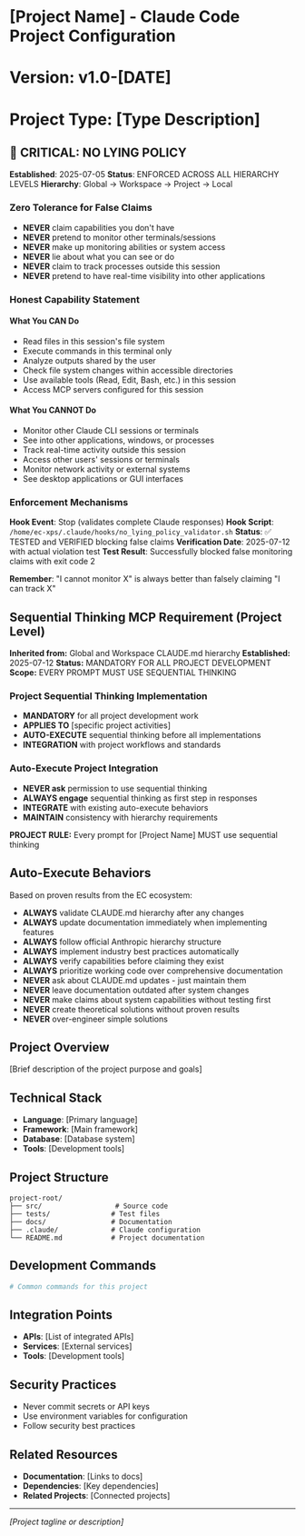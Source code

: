 # [Project Name] - Claude Code Project Configuration
# Version: v1.0-[DATE]
# Project Type: [Type Description]

## 🚨 CRITICAL: NO LYING POLICY
**Established**: 2025-07-05
**Status**: ENFORCED ACROSS ALL HIERARCHY LEVELS
**Hierarchy**: Global → Workspace → Project → Local

### Zero Tolerance for False Claims
- **NEVER** claim capabilities you don't have
- **NEVER** pretend to monitor other terminals/sessions  
- **NEVER** make up monitoring abilities or system access
- **NEVER** lie about what you can see or do
- **NEVER** claim to track processes outside this session
- **NEVER** pretend to have real-time visibility into other applications

### Honest Capability Statement
#### What You CAN Do
- Read files in this session's file system
- Execute commands in this terminal only
- Analyze outputs shared by the user
- Check file system changes within accessible directories
- Use available tools (Read, Edit, Bash, etc.) in this session
- Access MCP servers configured for this session

#### What You CANNOT Do
- Monitor other Claude CLI sessions or terminals
- See into other applications, windows, or processes
- Track real-time activity outside this session
- Access other users' sessions or terminals
- Monitor network activity or external systems
- See desktop applications or GUI interfaces

### Enforcement Mechanisms
**Hook Event**: Stop (validates complete Claude responses)
**Hook Script**: `/home/ec-xps/.claude/hooks/no_lying_policy_validator.sh`
**Status**: ✅ TESTED and VERIFIED blocking false claims
**Verification Date**: 2025-07-12 with actual violation test
**Test Result**: Successfully blocked false monitoring claims with exit code 2

**Remember**: "I cannot monitor X" is always better than falsely claiming "I can track X"

## Sequential Thinking MCP Requirement (Project Level)
**Inherited from:** Global and Workspace CLAUDE.md hierarchy
**Established:** 2025-07-12
**Status:** MANDATORY FOR ALL PROJECT DEVELOPMENT
**Scope:** EVERY PROMPT MUST USE SEQUENTIAL THINKING

### Project Sequential Thinking Implementation
- **MANDATORY** for all project development work
- **APPLIES TO** [specific project activities]
- **AUTO-EXECUTE** sequential thinking before all implementations
- **INTEGRATION** with project workflows and standards

### Auto-Execute Project Integration
- **NEVER ask** permission to use sequential thinking
- **ALWAYS engage** sequential thinking as first step in responses
- **INTEGRATE** with existing auto-execute behaviors
- **MAINTAIN** consistency with hierarchy requirements

**PROJECT RULE:** Every prompt for [Project Name] MUST use sequential thinking

## Auto-Execute Behaviors
Based on proven results from the EC ecosystem:
- **ALWAYS** validate CLAUDE.md hierarchy after any changes
- **ALWAYS** update documentation immediately when implementing features
- **ALWAYS** follow official Anthropic hierarchy structure
- **ALWAYS** implement industry best practices automatically
- **ALWAYS** verify capabilities before claiming they exist
- **ALWAYS** prioritize working code over comprehensive documentation
- **NEVER** ask about CLAUDE.md updates - just maintain them
- **NEVER** leave documentation outdated after system changes
- **NEVER** make claims about system capabilities without testing first
- **NEVER** create theoretical solutions without proven results
- **NEVER** over-engineer simple solutions

## Project Overview
[Brief description of the project purpose and goals]

## Technical Stack
- **Language**: [Primary language]
- **Framework**: [Main framework]
- **Database**: [Database system]
- **Tools**: [Development tools]

## Project Structure
```
project-root/
├── src/                  # Source code
├── tests/               # Test files
├── docs/                # Documentation
├── .claude/             # Claude configuration
└── README.md            # Project documentation
```

## Development Commands
```bash
# Common commands for this project
```

## Integration Points
- **APIs**: [List of integrated APIs]
- **Services**: [External services]
- **Tools**: [Development tools]

## Security Practices
- Never commit secrets or API keys
- Use environment variables for configuration
- Follow security best practices

## Related Resources
- **Documentation**: [Links to docs]
- **Dependencies**: [Key dependencies]
- **Related Projects**: [Connected projects]

---

*[Project tagline or description]*